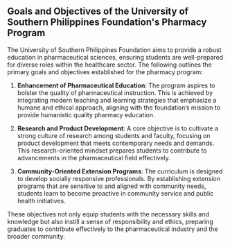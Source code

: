 ## Goals and Objectives of the University of Southern Philippines Foundation's Pharmacy Program

The University of Southern Philippines Foundation aims to provide a robust education in pharmaceutical sciences, ensuring students are well-prepared for diverse roles within the healthcare sector. The following outlines the primary goals and objectives established for the pharmacy program:

1. **Enhancement of Pharmaceutical Education**: The program aspires to bolster the quality of pharmaceutical instruction. This is achieved by integrating modern teaching and learning strategies that emphasize a humane and ethical approach, aligning with the foundation’s mission to provide humanistic quality pharmacy education.

2. **Research and Product Development**: A core objective is to cultivate a strong culture of research among students and faculty, focusing on product development that meets contemporary needs and demands. This research-oriented mindset prepares students to contribute to advancements in the pharmaceutical field effectively.

3. **Community-Oriented Extension Programs**: The curriculum is designed to develop socially responsive professionals. By establishing extension programs that are sensitive to and aligned with community needs, students learn to become proactive in community service and public health initiatives.

These objectives not only equip students with the necessary skills and knowledge but also instill a sense of responsibility and ethics, preparing graduates to contribute effectively to the pharmaceutical industry and the broader community.